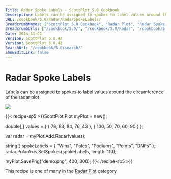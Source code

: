 ```yaml
---
Title: Radar Spoke Labels - ScottPlot 5.0 Cookbook
Description: Labels can be assigned to spokes to label values around the circumference of the radar plot
URL: /cookbook/5.0/Radar/RadarSpokeLabels/
BreadcrumbNames: ["ScottPlot 5.0 Cookbook", "Radar Plot", "Radar Spoke Labels"]
BreadcrumbUrls: ["/cookbook/5.0/", "/cookbook/5.0/Radar", "/cookbook/5.0/Radar/RadarSpokeLabels"]
Date: 2024-11-01
Version: ScottPlot 5.0.42
Version: ScottPlot 5.0.42
SearchUrl: "/cookbook/5.0/search/"
ShowEditLink: false
---
```



<div class='d-flex align-items-center mt-5'>
<h1 class='me-2 text-dark my-0 border-0'>Radar Spoke Labels</h1>
</div>

Labels can be assigned to spokes to label values around the circumference of the radar plot

[![](/cookbook/5.0/images/RadarSpokeLabels.png?241101192719)](/cookbook/5.0/images/RadarSpokeLabels.png?241101192719)

{{< recipe-sp5 >}}ScottPlot.Plot myPlot = new();

double[,] values = {
    { 78,  83, 84, 76, 43 },
    { 100, 50, 70, 60, 90 }
};

var radar = myPlot.Add.Radar(values);

string[] spokeLabels = { "Wins", "Poles", "Podiums", "Points", "DNFs" };
radar.PolarAxis.SetSpokes(spokeLabels, length: 110);

myPlot.SavePng("demo.png", 400, 300);
{{< /recipe-sp5 >}}

<div class='my-5 text-center'>This recipe is one of many in the <a href='/cookbook/5.0/Radar'>Radar Plot</a> category</div>


